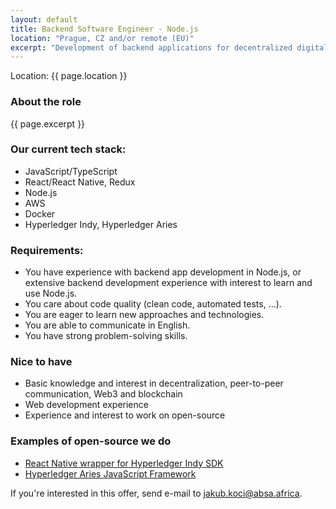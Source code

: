 ```yaml
---
layout: default
title: Backend Software Engineer - Node.js
location: "Prague, CZ and/or remote (EU)"
excerpt: "Development of backend applications for decentralized digital identity (self-sovereign identity). You will help us build a digital identity solution, potentially for millions of users in South Africa. You’ll have the opportunity to contribute to open-source and collaborate with other members of a broad digital identity community worldwide."
---
```


Location: {{ page.location }}

### About the role

{{ page.excerpt }}

### Our current tech stack:

- JavaScript/TypeScript
- React/React Native, Redux
- Node.js
- AWS
- Docker
- Hyperledger Indy, Hyperledger Aries

### Requirements:

- You have experience with backend app development in Node.js, or extensive backend development experience with interest to learn and use Node.js.
- You care about code quality (clean code, automated tests, …).
- You are eager to learn new approaches and technologies.
- You are able to communicate in English.
- You have strong problem-solving skills.

### Nice to have

- Basic knowledge and interest in decentralization, peer-to-peer communication, Web3 and blockchain
- Web development experience
- Experience and interest to work on open-source

### Examples of open-source we do

- [React Native wrapper for Hyperledger Indy SDK](https://github.com/AbsaOSS/rn-indy-sdk)
- [Hyperledger Aries JavaScript Framework](https://github.com/hyperledger/aries-framework-javascript/)

If you're interested in this offer, send e-mail to jakub.koci@absa.africa.
